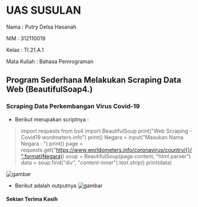 # UAS SUSULAN
Nama    : Putry Delsa Hasanah

NIM     : 312110019

Kelas   : TI.21.A.1

Mata Kuliah : Bahasa Pemrograman 

## Program Sederhana Melakukan Scraping Data Web (BeautifulSoap4.)

### Scraping Data Perkembangan Virus Covid-19

- Berikut merupakan scriptnya :

> import requests
from bs4 import BeautifulSoup
print("Web Scraping - Covid19 wordmeters.info")
print()
Negara = input("Masukan Nama Negara : ")
print()
page = requests.get("https://www.worldometers.info/coronavirus/country/{}/".format(Negara))
soup = BeautifulSoup(page.content, "html.parser")
data = soup.find("div", "content-inner").text.strip()
print(data)

![gambar](ScreenShot/satu.png)
 
- Berikut adalah outputnya
![gambar](ScreenShot/dua.png)

#### Sekian Terima Kasih
